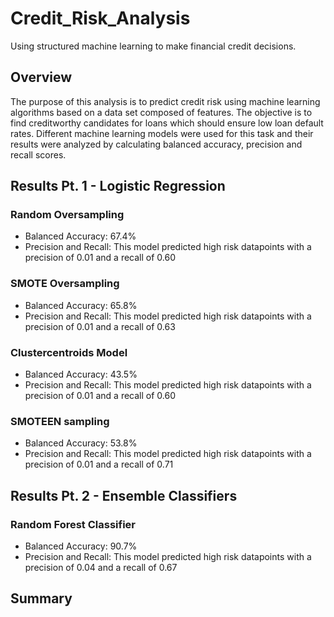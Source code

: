 # Credit_Risk_Analysis
Using structured machine learning to make financial credit decisions.

## Overview
The purpose of this analysis is to predict credit risk using machine learning algorithms based on a data set composed of features. The objective is to find creditworthy candidates for loans which should ensure low loan default rates. Different machine learning models were used for this task and their results were analyzed by calculating balanced accuracy, precision and recall scores.

## Results Pt. 1 - Logistic Regression

### Random Oversampling
- Balanced Accuracy: 67.4%
- Precision and Recall: This model predicted high risk datapoints with a precision of 0.01 and a recall of 0.60

### SMOTE Oversampling
- Balanced Accuracy: 65.8%
- Precision and Recall: This model predicted high risk datapoints with a precision of 0.01 and a recall of 0.63

### Clustercentroids Model
- Balanced Accuracy: 43.5%
- Precision and Recall: This model predicted high risk datapoints with a precision of 0.01 and a recall of 0.60

### SMOTEEN sampling
- Balanced Accuracy: 53.8%
- Precision and Recall: This model predicted high risk datapoints with a precision of 0.01 and a recall of 0.71

## Results Pt. 2 - Ensemble Classifiers

### Random Forest Classifier
- Balanced Accuracy: 90.7%
- Precision and Recall: This model predicted high risk datapoints with a precision of 0.04 and a recall of 0.67

## Summary
